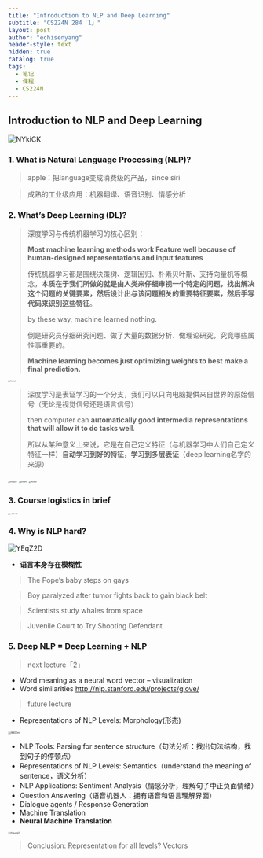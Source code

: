 ```yaml
---
title: "Introduction to NLP and Deep Learning"
subtitle: "CS224N 284「1」"
layout: post
author: "echisenyang"
header-style: text
hidden: true
catalog: true
tags:
  - 笔记
  - 课程
  - CS224N
---
```




## Introduction to NLP and Deep Learning

![NYkiCK](https://gitee.com/echisenyang/GiteeForUpicUse/raw/master/uPic/NYkiCK.png)

### 1. What is Natural Language Processing (NLP)?


> apple：把language变成消费级的产品，since siri

> 成熟的工业级应用：机器翻译、语音识别、情感分析

### 2. What’s Deep Learning (DL)?

> 深度学习与传统机器学习的核心区别：
>
> **Most machine learning methods work Feature well because of human-designed representations and input features**
>
> 传统机器学习都是围绕决策树、逻辑回归、朴素贝叶斯、支持向量机等概念，**本质在于我们所做的就是由人类来仔细审视一个特定的问题，找出解决这个问题的关键要素，然后设计出与该问题相关的重要特征要素，然后手写代码来识别这些特征**。
>
> by these way, machine learned nothing.
>
> 倒是研究员仔细研究问题、做了大量的数据分析、做理论研究，究竟哪些属性事重要的。
>
> **Machine learning becomes just optimizing weights to best make a final prediction.**

<img src="https://gitee.com/echisenyang/GiteeForUpicUse/raw/master/uPic/lXJVyC.png" alt="lXJVyC" style="zoom:25%;" />

> 深度学习是表证学习的一个分支，我们可以只向电脑提供来自世界的原始信号（无论是视觉信号还是语言信号）
>
> then computer can **automatically good intermedia representations that will allow it to do tasks well**.
>
> 所以从某种意义上来说，它是在自己定义特征（与机器学习中人们自己定义特征一样）**自动学习到好的特征，学习到多层表证**（deep learning名字的来源）

<img src="https://gitee.com/echisenyang/GiteeForUpicUse/raw/master/uPic/D9RyoU.png" alt="D9RyoU" style="zoom: 25%;" />

<img src="https://gitee.com/echisenyang/GiteeForUpicUse/raw/master/uPic/zisYWC.png" alt="zisYWC" style="zoom:25%;" />

<img src="https://gitee.com/echisenyang/GiteeForUpicUse/raw/master/uPic/AImEsf.png" alt="AImEsf" style="zoom:25%;" />

### 3. Course logistics in brief

<img src="https://gitee.com/echisenyang/GiteeForUpicUse/raw/master/uPic/zaREmW.png" alt="zaREmW" style="zoom: 25%;" />

### 4. Why is NLP hard?

![YEqZ2D](https://gitee.com/echisenyang/GiteeForUpicUse/raw/master/uPic/YEqZ2D.png)

- **语言本身存在模糊性**

> The Pope’s baby steps on gays

> Boy paralyzed after tumor fights back to gain black belt

> Scientists study whales from space

> Juvenile Court to Try Shooting Defendant

### 5. Deep NLP = Deep Learning + NLP

> next lecture「2」

- Word meaning as a neural word vector – visualization
- Word similarities http://nlp.stanford.edu/projects/glove/

> future lecture

- Representations of NLP Levels: Morphology(形态)

<img src="https://gitee.com/echisenyang/GiteeForUpicUse/raw/master/uPic/RMD0mL.png" alt="RMD0mL" style="zoom:33%;" />

- NLP Tools: Parsing for sentence structure（句法分析：找出句法结构，找到句子的停顿点）
- Representations of NLP Levels: Semantics（understand the meaning of sentence，语义分析）
- NLP Applications: Sentiment Analysis（情感分析，理解句子中正负面情绪）
- Question Answering（语音机器人：拥有语音和语言理解界面）
- Dialogue agents / Response Generation
- Machine Translation
- **Neural Machine Translation**

<img src="https://gitee.com/echisenyang/GiteeForUpicUse/raw/master/uPic/EmuRxO.png" alt="EmuRxO" style="zoom: 33%;" />

> Conclusion: Representation for all levels? Vectors


